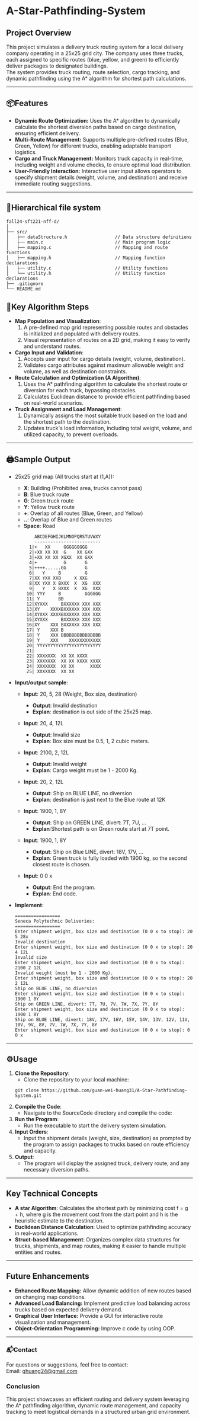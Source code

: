 # **A-Star-Pathfinding-System**

## **Project Overview**
This project simulates a delivery truck routing system for a local delivery company operating in a 25x25 grid city. The company uses three trucks, each assigned to specific routes (blue, yellow, and green) to efficiently deliver packages to designated buildings.  
The system provides truck routing, route selection, cargo tracking, and dynamic pathfinding using the A* algorithm for shortest path calculations.

---

## **📦Features**
- **Dynamic Route Optimization:** Uses the A* algorithm to dynamically calculate the shortest diversion paths based on cargo destination, ensuring efficient delivery.
- **Multi-Route Management:** Supports multiple pre-defined routes (Blue, Green, Yellow) for different trucks, enabling adaptable transport logistics.
- **Cargo and Truck Management:** Monitors truck capacity in real-time, including weight and volume checks, to ensure optimal load distribution.
- **User-Friendly Interaction:** Interactive user input allows operators to specify shipment details (weight, volume, and destination) and receive immediate routing suggestions.

---

## **📂Hierarchical file system**
```
fall24-sft221-nff-d/  
│                          
├── src/                             
│   ├── dataStructure.h                  // Data structure definitions
│   ├── main.c                           // Main program logic
│   ├── mapping.c                        // Mapping and route functions
│   ├── mapping.h                        // Mapping function declarations
│   ├── utility.c                        // Utility functions 
│   └── utility.h                        // Utility function declarations 
├── .gitignore                           
└── README.md                            

```
 
## **🚀Key Algorithm Steps**
- **Map Population and Visualization**: 
  1. A pre-defined map grid representing possible routes and obstacles is initialized and populated with delivery routes.
  2. Visual representation of routes on a 2D grid, making it easy to verify and understand routes.
- **Cargo Input and Validation**: 
  1. Accepts user input for cargo details (weight, volume, destination).
  2. Validates cargo attributes against maximum allowable weight and volume, as well as destination constraints.
- **Route Calculation and Optimization (A Algorithm)**: 
  1. Uses the A* pathfinding algorithm to calculate the shortest route or diversion for each truck, bypassing obstacles.
  2. Calculates Euclidean distance to provide efficient pathfinding based on real-world scenarios.
- **Truck Assignment and Load Management**: 
  1. Dynamically assigns the most suitable truck based on the load and the shortest path to the destination.
  2. Updates truck's load information, including total weight, volume, and utilized capacity, to prevent overloads.

---

## **🖨️Sample Output**
- 25x25 grid map (All trucks start at (1,A)):
  - **X**: Building (Prohibited area, trucks cannot pass)
  - **B**: Blue truck route
  - **G**: Green truck route
  - **Y**: Yellow truck route
  - **+**: Overlap of all routes (Blue, Green, and Yellow)
  - **..**: Overlap of Blue and Green routes
  - **Space**: Road
    ```
        ABCDEFGHIJKLMNOPQRSTUVWXY
        -------------------------
      1|+   XX     GGGGGGGGG
      2|+XX XX XX  G    XX GXX
      3|+XX XX XX XGXX  XX GXX
      4|+          G       G
      5|++++......GG       G
      6|   Y     B         G
      7|XX YXX XXB     X XXG
      8|XX YXX X BXXX  X  XG  XXX
      9|   Y   X BXXX  X  XG  XXX
     10| YYY     B         GGGGGG
     11| Y       BB
     12|XYXXX     BXXXXXX XXX XXX
     13|XY    XXXXBXXXXXX XXX XXX
     14|XYXXX XXXXBXXXXXX XXX XXX
     15|XYXXX     BXXXXXX XXX XXX
     16|XY    XXX BXXXXXX XXX XXX
     17| Y    XXX B
     18| Y    XXX BBBBBBBBBBBBBBB
     19| Y    XXX    XXXXXXXXXXXX
     20| YYYYYYYYYYYYYYYYYYYYYYYY
     21|
     22| XXXXXXX  XX XX XXXX
     23| XXXXXXX  XX XX XXXX XXXX
     24| XXXXXXX  XX XX      XXXX
     25| XXXXXXX  XX XX
    ```
	
- **Input/output sample**:
  - **Input**: 20, 5, 28 (Weight, Box size, destination)
     - **Output**: Invalid destination
     - **Explan**: destination is out side of the 25x25 map.
	 
  - **Input**: 20, 4, 12L                                   
     - **Output**: Invalid size                              
	 - **Explan**: Box size must be 0.5, 1, 2 cubic meters.
	 
  - **Input**: 2100, 2, 12L                                  
	 - **Output**: Invalid weight                            
	 - **Explan**: Cargo weight must be 1 - 2000 Kg.
	 
  - **Input**: 20, 2, 12L                                    
     - **Output**: Ship on BLUE LINE, no diversion           
	 - **Explan**: destination is just next to the Blue route at 12K 
  	 
  - **Input**: 1900, 1, 8Y
     - **Output**: Ship on GREEN LINE, divert: 7T, 7U, ...   
	 - **Explan**:Shortest path is on Green route start at 7T point.
	 
  - **Input**: 1900, 1, 8Y
     - **Output**: Ship on Blue LINE, divert: 18V, 17V, ...  
	 - **Explan**: Green truck is fully loaded with 1900 kg, so the second closest route is chosen.
	 
  - **Input**: 0 0 x                                         
     - **Output**: End the program.
	 - **Explan**: End code.
	 
- **Implement**:	 
	```
    =================
    Seneca Polytechnic Deliveries:
    =================
    Enter shipment weight, box size and destination (0 0 x to stop): 20 5 28x
    Invalid destination
    Enter shipment weight, box size and destination (0 0 x to stop): 20 4 12L
    Invalid size
    Enter shipment weight, box size and destination (0 0 x to stop): 2100 2 12L
    Invalid weight (must be 1 - 2000 Kg).
    Enter shipment weight, box size and destination (0 0 x to stop): 20 2 12L
    Ship on BLUE LINE, no diversion
    Enter shipment weight, box size and destination (0 0 x to stop): 1900 1 8Y
    Ship on GREEN LINE, divert: 7T, 7U, 7V, 7W, 7X, 7Y, 8Y
    Enter shipment weight, box size and destination (0 0 x to stop): 1900 1 8Y
    Ship on BLUE LINE, divert: 18V, 17V, 16V, 15V, 14V, 13V, 12V, 11V, 10V, 9V, 8V, 7V, 7W, 7X, 7Y, 8Y
    Enter shipment weight, box size and destination (0 0 x to stop): 0 0 x
    ```

---

## **⚙️Usage**
1. **Clone the Repository**:
   - Clone the repository to your local machine:
   ```
   git clone https://github.com/guan-wei-huang31/A-Star-Pathfinding-System.git
   ```
2. **Compile the Code**:
   - Navigate to the SourceCode directory and compile the code:
3. **Run the Program**:
   - Run the executable to start the delivery system simulation.
4. **Input Orders**:
   - Input the shipment details (weight, size, destination) as prompted by the program to assign packages to trucks based on route efficiency and capacity.
5. **Output**:
   - The program will display the assigned truck, delivery route, and any necessary diversion paths.

---

## **Key Technical Concepts**
- **A star Algorithm**: Calculates the shortest path by minimizing cost f = g + h, where g is the movement cost from the start point and h is the heuristic estimate to the destination.
- **Euclidean Distance Calculation**: Used to optimize pathfinding accuracy in real-world applications.
- **Struct-based Management**: Organizes complex data structures for trucks, shipments, and map routes, making it easier to handle multiple entities and routes.

---
## **Future Enhancements**
- **Enhanced Route Mapping:** Allow dynamic addition of new routes based on changing map conditions.
- **Advanced Load Balancing:** Implement predictive load balancing across trucks based on expected delivery demand.
- **Graphical User Interface:** Provide a GUI for interactive route visualization and management.
- **Object-Orientation Programming:** Improve c code by using OOP.

---

### **📬Contact**
For questions or suggestions, feel free to contact:   
Email: ghuang24@gmail.com  


### **Conclusion**
This project showcases an efficient routing and delivery system leveraging the A* pathfinding algorithm, dynamic route management, and capacity tracking to meet logistical demands in a structured urban grid environment.